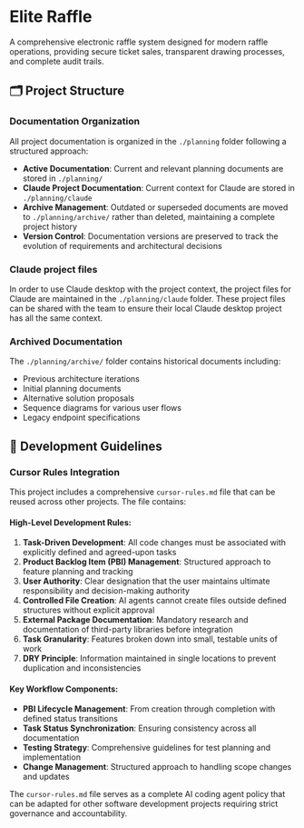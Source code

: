 # Elite Raffle

A comprehensive electronic raffle system designed for modern raffle operations, providing secure ticket sales, transparent drawing processes, and complete audit trails.

## 🗂️ Project Structure

### Documentation Organization

All project documentation is organized in the `./planning` folder following a structured approach:

- **Active Documentation**: Current and relevant planning documents are stored in `./planning/`
- **Claude Project Documentation**: Current context for Claude are stored in `./planning/claude`
- **Archive Management**: Outdated or superseded documents are moved to `./planning/archive/` rather than deleted, maintaining a complete project history
- **Version Control**: Documentation versions are preserved to track the evolution of requirements and architectural decisions

### Claude project files

In order to use Claude desktop with the project context, the project files for Claude are maintained in the `./planning/claude` folder. These project files can be shared with the team to ensure their local Claude desktop project has all the same context.

### Archived Documentation

The `./planning/archive/` folder contains historical documents including:
- Previous architecture iterations
- Initial planning documents
- Alternative solution proposals
- Sequence diagrams for various user flows
- Legacy endpoint specifications

## 🔧 Development Guidelines

### Cursor Rules Integration

This project includes a comprehensive `cursor-rules.md` file that can be reused across other projects. The file contains:

#### High-Level Development Rules:

1. **Task-Driven Development**: All code changes must be associated with explicitly defined and agreed-upon tasks
2. **Product Backlog Item (PBI) Management**: Structured approach to feature planning and tracking
3. **User Authority**: Clear designation that the user maintains ultimate responsibility and decision-making authority
4. **Controlled File Creation**: AI agents cannot create files outside defined structures without explicit approval
5. **External Package Documentation**: Mandatory research and documentation of third-party libraries before integration
6. **Task Granularity**: Features broken down into small, testable units of work
7. **DRY Principle**: Information maintained in single locations to prevent duplication and inconsistencies

#### Key Workflow Components:

- **PBI Lifecycle Management**: From creation through completion with defined status transitions
- **Task Status Synchronization**: Ensuring consistency across all documentation
- **Testing Strategy**: Comprehensive guidelines for test planning and implementation
- **Change Management**: Structured approach to handling scope changes and updates

The `cursor-rules.md` file serves as a complete AI coding agent policy that can be adapted for other software development projects requiring strict governance and accountability.
